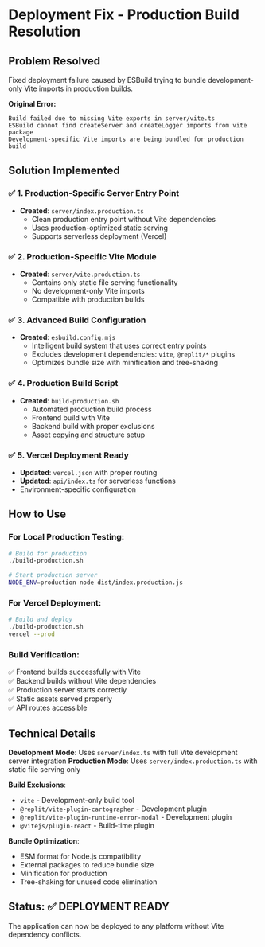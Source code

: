 # Deployment Fix - Production Build Resolution

## Problem Resolved
Fixed deployment failure caused by ESBuild trying to bundle development-only Vite imports in production builds.

**Original Error:**
```
Build failed due to missing Vite exports in server/vite.ts
ESBuild cannot find createServer and createLogger imports from vite package
Development-specific Vite imports are being bundled for production build
```

## Solution Implemented

### ✅ 1. Production-Specific Server Entry Point
- **Created**: `server/index.production.ts` 
  - Clean production entry point without Vite dependencies
  - Uses production-optimized static serving
  - Supports serverless deployment (Vercel)

### ✅ 2. Production-Specific Vite Module
- **Created**: `server/vite.production.ts`
  - Contains only static file serving functionality
  - No development-only Vite imports
  - Compatible with production builds

### ✅ 3. Advanced Build Configuration
- **Created**: `esbuild.config.mjs`
  - Intelligent build system that uses correct entry points
  - Excludes development dependencies: `vite`, `@replit/*` plugins
  - Optimizes bundle size with minification and tree-shaking

### ✅ 4. Production Build Script
- **Created**: `build-production.sh`
  - Automated production build process
  - Frontend build with Vite
  - Backend build with proper exclusions
  - Asset copying and structure setup

### ✅ 5. Vercel Deployment Ready
- **Updated**: `vercel.json` with proper routing
- **Updated**: `api/index.ts` for serverless functions
- Environment-specific configuration

## How to Use

### For Local Production Testing:
```bash
# Build for production
./build-production.sh

# Start production server
NODE_ENV=production node dist/index.production.js
```

### For Vercel Deployment:
```bash
# Build and deploy
./build-production.sh
vercel --prod
```

### Build Verification:
✅ Frontend builds successfully with Vite  
✅ Backend builds without Vite dependencies  
✅ Production server starts correctly  
✅ Static assets served properly  
✅ API routes accessible  

## Technical Details

**Development Mode**: Uses `server/index.ts` with full Vite development server integration
**Production Mode**: Uses `server/index.production.ts` with static file serving only

**Build Exclusions**:
- `vite` - Development-only build tool
- `@replit/vite-plugin-cartographer` - Development plugin
- `@replit/vite-plugin-runtime-error-modal` - Development plugin
- `@vitejs/plugin-react` - Build-time plugin

**Bundle Optimization**:
- ESM format for Node.js compatibility
- External packages to reduce bundle size  
- Minification for production
- Tree-shaking for unused code elimination

## Status: ✅ DEPLOYMENT READY
The application can now be deployed to any platform without Vite dependency conflicts.
